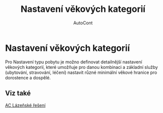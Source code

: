 ﻿---
    title: "Nastavení věkových kategorií"
    author: AutoCont
    ms.date: 04/30/2018
    ms.topic: article
    ms.prod: dynamics-nav-2017
    ms.contentlocale: cs-cz
    ms.lasthandoff: 04/30/2018
---

# Nastavení věkových kategorií

Pro Nastavení typu pobytu je možno definovat detailnější nastavení věkových kategorií, které umožňuje pro danou kombinaci a základní služby (ubytování, stravování, léčení) nastavit různé minimální věkové hranice pro dorostence a dospělé. 


## <a name="see-also"></a>Viz také
[AC Lázeňské řešení](ac-spa-solution.md)